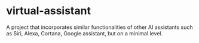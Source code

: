 # virtual-assistant
A project that incorporates similar functionalities of other AI assistants such as Siri, Alexa, Cortana, Google assistant, but on a minimal level.
